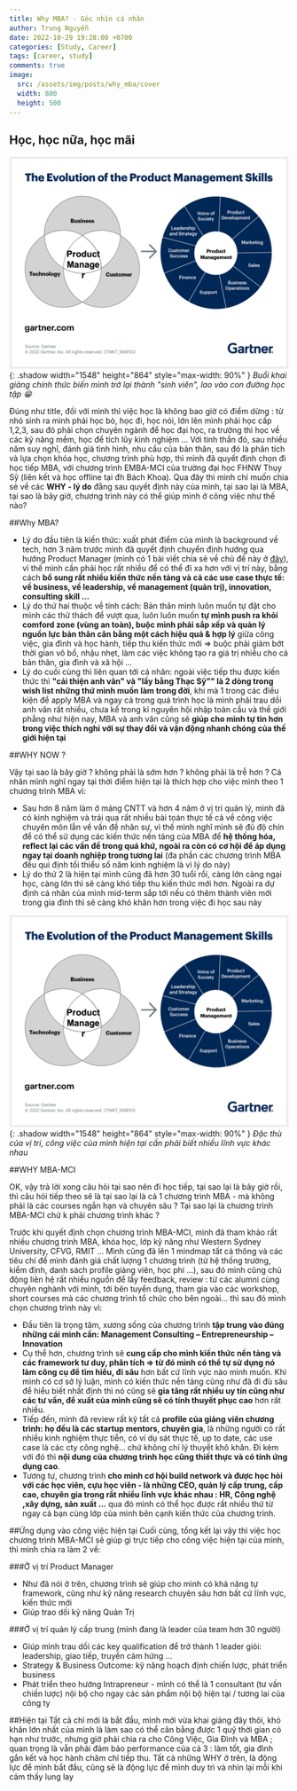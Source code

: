 ```yaml
---
title: Why MBA? - Góc nhìn cá nhân
author: Trung Nguyễn
date: 2022-10-29 19:28:00 +0700
categories: [Study, Career]
tags: [career, study]
comments: true
image:
  src: /assets/img/posts/why_mba/cover
  width: 800
  height: 500
---
```

## Học, học nữa, học mãi

![Window shadow](/assets/img/posts/why_mba/1.png){: .shadow width="1548" height="864" style="max-width: 90%" }
_Buổi khai giảng chính thức biến mình trở lại thành "sinh viên", lao vào con đường học tập 😁_

Đúng như title, đối với mình thì việc học là không bao giờ có điểm dừng : từ nhỏ sinh ra mình phải học bò, học đi, học nói, lớn lên mình phải học cấp 1,2,3, sau đó phải chọn chuyên ngành để học đại học, ra trường thì học về các kỹ năng mềm, học để tích lũy kinh nghiệm ... Với tinh thần đó, sau nhiều năm suy nghĩ, đánh giá tình hình, nhu cầu của bản thân, sau đó là phân tích và lựa chọn khóa học, chương trình phù hợp, thì mình đã quyết định chọn đi học tiếp MBA, với chương trình EMBA-MCI của trường đại học FHNW Thụy Sỹ (liên kết và học offline tại đh Bách Khoa). Qua đây thì mình chỉ muốn chia sẻ về các **WHY - lý do** đằng sau quyết định này của mình, tại sao lại là MBA, tại sao là bây giờ, chương trình này có thể giúp mình ở công việc như thế nào?

##Why MBA?

- Lý do đầu tiên là kiến thức: xuất phát điểm của mình là background về tech, hơn 3 năm trước mình đã quyết định chuyển định hướng qua hướng Product Manager (mình có 1 bài viết chia sẻ về chủ đề này ở [đây](https://trungnv2.me/posts/chuyen-huong-sang-product/)), vì thế mình cần phải học rất nhiều để có thể đi xa hơn với vị trí này, bằng cách **bổ sung rất nhiều kiến thức nền tảng và cả các use case thực tế: về business, về leadership, về management (quản trị), innovation, consulting skill ...**
- Lý do thứ hai thuộc về tính cách: Bản thân mình luôn muốn tự đặt cho mình các thử thách để vượt qua, luôn luôn muốn **tự mình push ra khỏi comford zone (vùng an toàn), buộc mình phải sắp xếp và quản lý nguồn lực bản thân cân bằng một cách hiệu quả & hợp lý** giữa công việc, gia đình và học hành, tiếp thu kiến thức mới => buộc phải giảm bớt thời gian vô bổ, nhậu nhẹt, làm các việc không tạo ra giá trị nhiều cho cả bản thân, gia đình và xã hội ...
- Lý do cuối cùng thì liên quan tới cá nhân: ngoài việc tiếp thu được kiến thức thì **"cải thiện anh văn" và "lấy bằng Thạc Sỹ"" là 2 dòng trong wish list những thứ mình muốn làm trong đời**, khi mà 1 trong các điều kiện để apply MBA và ngay cả trong quá trình học là mình phải trau dồi anh văn rất nhiều, chưa kể trong kỉ nguyên hội nhập toàn cầu và thế giới phẳng như hiện nay, MBA và anh văn cũng sẽ **giúp cho mình tự tin hơn trong việc thích nghi với sự thay đổi và vận động nhanh chóng của thế giới hiện tại**

##WHY NOW ?

Vậy tại sao là bây giờ ? không phải là sớm hơn ? không phải là trễ hơn ? 
Cá nhân mình nghĩ ngay tại thời điểm hiện tại là thích hợp cho việc mình theo 1 chương trình MBA vì:
- Sau hơn 8 năm làm ở mảng CNTT và hơn 4 năm ở vị trí quản lý, mình đã có kinh nghiệm và trải qua rất nhiều bài toán thực tế cả về công việc chuyên môn lẫn về vấn đề nhân sự, vì thế mình nghĩ mình sẽ đủ độ chín để có thể sử dụng các kiến thức nền tảng của MBA để **hệ thống hóa, reflect lại các vấn đề trong quá khứ, ngoài ra còn có cơ hội để áp dụng ngay tại doanh nghiệp trong tương lai** (đa phần các chương trình MBA đều qui định tối thiểu số năm kinh nghiệm là vì lý do này)
- Lý do thứ 2 là hiện tại mình cũng đã hơn 30 tuổi rồi, càng lớn càng ngại học, càng lớn thì sẽ càng khó tiếp thu kiến thức mới hơn. Ngoài ra dự định cá nhân của mình mid-term sắp tới nếu có thêm thành viên mới trong gia đình thì sẽ càng khó khăn hơn trong việc đi học sau này

![Window shadow](/assets/img/posts/why_mba/1.png){: .shadow width="1548" height="864" style="max-width: 90%" }
_Đặc thù của vị trí, công việc của mình hiện tại cần phải biết nhiều lĩnh vực khác nhau_

##WHY MBA-MCI

OK, vậy trả lời xong câu hỏi tại sao nên đi học tiếp, tại sao lại là bây giờ rồi, thì câu hỏi tiếp theo sẽ là tại sao lại là cả 1 chương trình MBA - mà không phải là các courses ngắn hạn và chuyên sâu ? Tại sao lại là chương trình MBA-MCI chứ k phải chương trình khác ?

Trước khi quyết định chọn chương trình MBA-MCI, mình đã tham khảo rất nhiều chương trình MBA, khóa học, lớp kỹ năng như Western Sydney University, CFVG, RMIT ... Mình cũng đã lên 1 mindmap tất cả thông và các tiêu chí để mình đánh giá chất lượng 1 chương trình (từ hệ thống trường, kiểm định, danh sách profile giảng viên, học phí ...), sau đó mình cũng chủ động liên hệ rất nhiều nguồn để lấy feedback, review : từ các alumni cùng chuyên nghành với mình, tới bên tuyển dụng, tham gia vào các workshop, short courses mà các chương trình tổ chức cho bên ngoài... thì sau đó mình chọn chương trình này vì:

- Đầu tiên là trọng tâm, xương sống của chương trình **tập trung vào đúng những cái mình cần: Management Consulting – Entrepreneurship – Innovation**
- Cụ thể hơn, chương trình sẽ **cung cấp cho mình kiến thức nền tảng và các framework tư duy, phân tích => từ đó mình có thể tự sử dụng nó làm công cụ để tìm hiểu, đi sâu** hơn bất cứ lĩnh vực nào mình muốn. Khi mình có cơ sở lý luận, mình có kiến thức nền tảng cũng như đã đi đủ sâu để hiểu biết nhất định thì nó cũng sẽ **gia tăng rất nhiều uy tín cũng như các tư vấn, đề xuất của mình cũng sẽ có tính thuyết phục cao** hơn rất nhiều.
- Tiếp đến, mình đã review rất kỹ tất cả **profile của giảng viên chương trình: họ đều là các startup mentors, chuyên gia**, là những người có rất nhiều kinh nghiệm thực tiễn, có ví dụ sát thực tế, up to date, các use case là các cty công nghệ... chứ không chỉ lý thuyết khô khăn. Đi kèm với đó thì **nội dung của chương trình học cũng thiết thực và có tính ứng dụng cao**.
- Tương tự, chương trình **cho mình cơ hội build network và được học hỏi với các học viên, cựu học viên - là những CEO, quản lý cấp trung, cấp cao, chuyên gia trong rất nhiều lĩnh vực khác nhau : HR, Công nghệ ,xây dựng, sản xuất ...** qua đó mình có thể học được rất nhiều thứ từ ngay cả bạn cùng lớp của mình bên cạnh kiến thức của chương trình. 

##Ứng dụng vào công việc hiện tại
Cuối cùng, tổng kết lại vậy thì việc học chương trình MBA-MCI sẽ giúp gì trực tiếp cho công việc hiện tại của mình, thì mình chia ra làm 2 vế:

###Ở vị trí Product Manager
- Như đã nói ở trên, chương trình sẽ giúp cho mình có khả năng tự framework, cũng như kỹ năng research chuyên sâu hơn bất cứ lĩnh vực, kiến thức mới
- Giúp trao dồi kỹ năng Quản Trị

###Ở vị trí quản lý cấp trung (mình đang là leader của team hơn 30 người)
- Giúp mình trau dồi các key qualification để trở thành 1 leader giỏi: leadership, giao tiếp, truyền cảm hứng ...
- Strategy & Business Outcome: kỹ năng hoạch định chiến lược, phát triển business
- Phát triển theo hướng Intrapreneur - mình có thể là 1 consultant (tư vấn chiến lược) nội bộ cho ngay các sản phẩm nội bộ hiện tại / tương lai của công ty

##Hiện tại
Tất cả chỉ mới là bắt đầu, mình mới vừa khai giảng đây thôi, khó khăn lớn nhất của mình là làm sao có thể cân bằng được 1 quỹ thời gian có hạn như trước, nhưng giờ phải chia ra cho Công Việc, Gia Đình và MBA ; quan trọng là vẫn phải đảm bảo performance của cả 3 : làm tốt, gia đình gắn kết và học hành chăm chỉ tiếp thu. Tất cả những WHY ở trên, là động lực để mình bắt đầu, cũng sẽ là động lực để mình duy trì và nhìn lại mỗi khi cảm thấy lung lay